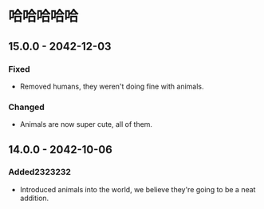 # 哈哈哈哈哈

## 15.0.0 - 2042-12-03

### Fixed

* Removed humans, they weren't doing fine with animals.

### Changed

* Animals are now super cute, all of them.

## 14.0.0 - 2042-10-06

### Added2323232

* Introduced animals into the world, we believe they're going to be a neat addition.



